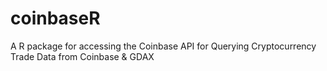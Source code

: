 # coinbaseR
A R package for accessing the Coinbase API for Querying Cryptocurrency Trade Data from Coinbase &amp; GDAX
